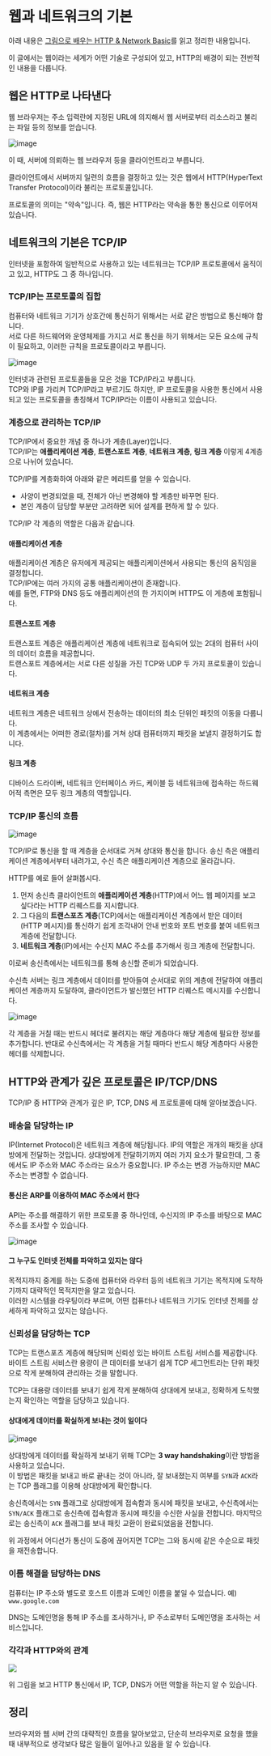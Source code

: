 # 웹과 네트워크의 기본
아래 내용은 [그림으로 배우는 HTTP & Network Basic](http://www.kyobobook.co.kr/product/detailViewKor.laf?ejkGb=KOR&mallGb=KOR&barcode=9788931447897&orderClick=LEa&Kc=)를 읽고 정리한 내용입니다.

이 글에서는 웹이라는 세계가 어떤 기술로 구성되어 있고, HTTP의 배경이 되는 전반적인 내용을  다룹니다.

## 웹은 HTTP로 나타낸다
웹 브라우저는 주소 입력란에 지정된 URL에 의지해서 웹 서버로부터 리소스라고 불리는 파일 등의 정보를 얻습니다.

![image](images/HTTP요청.jpg)

이 때, 서버에 의뢰하는 웹 브라우저 등을 클라이언트라고 부릅니다.  

클라이언트에서 서버까지 일련의 흐름을 결정하고 있는 것은 웹에서 HTTP(HyperText Transfer Protocol)이라 불리는 프로토콜입니다.

프로토콜의 의미는 "약속"입니다. 즉, 웹은 HTTP라는 약속을 통한 통신으로 이루어져 있습니다.

## 네트워크의 기본은 TCP/IP
인터넷을 포함하여 일반적으로 사용하고 있는 네트워크는 TCP/IP 프로토콜에서 움직이고 있고, HTTP도 그 중 하나입니다.

### TCP/IP는 프로토콜의 집합
컴퓨터와 네트워크 기기가 상호간에 통신하기 위해서는 서로 같은 방법으로 통신해야 합니다.  
서로 다른 하드웨어와 운영체제를 가지고 서로 통신을 하기 위해서는 모든 요소에 규칙이 필요하고, 이러한 규칙을 프로토콜이라고 부릅니다.  

![image](images/TCPIP프로토콜.jpg)

인터넷과 관련된 프로토콜들을 모은 것을 TCP/IP라고 부릅니다.  
TCP와 IP를 가리켜 TCP/IP라고 부르기도 하지만, IP 프로토콜을 사용한 통신에서 사용되고 있는 프로토콜을 총칭해서 TCP/IP라는 이름이 사용되고 있습니다.

### 계층으로 관리하는 TCP/IP
TCP/IP에서 중요한 개념 중 하나가 계층(Layer)입니다.  
TCP/IP는 **애플리케이션 계층**, **트랜스포트 계층**, **네트워크 계층**, **링크 계층** 이렇게 4계층으로 나뉘어 있습니다.  

TCP/IP를 계층화하여 아래와 같은 메리트를 얻을 수 있습니다.
- 사양이 변경되었을 때, 전체가 아닌 변경해야 할 계층만 바꾸면 된다.
- 본인 계층이 담당할 부분만 고려하면 되어 설계를 편하게 할 수 있다.

TCP/IP 각 계층의 역할은 다음과 같습니다.

#### 애플리케이션 계층
애플리케이션 계층은 유저에게 제공되는 애플리케이션에서 사용되는 통신의 움직임을 결정합니다.  
TCP/IP에는 여러 가지의 공통 애플리케이션이 존재합니다.  
예를 들면, FTP와 DNS 등도 애플리케이션의 한 가지이며 HTTP도 이 게층에 포함됩니다.

#### 트랜스포트 계층
트랜스포트 계층은 애플리케이션 계층에 네트워크로 접속되어 있는 2대의 컴퓨터 사이의 데이터 흐름을 제공합니다.  
트랜스포트 계층에서는 서로 다른 성질을 가진 TCP와 UDP 두 가지 프로토콜이 있습니다.

#### 네트워크 계층
네트워크 계층은 네트워크 상에서 전송하는 데이터의 최소 단위인 패킷의 이동을 다룹니다.  
이 계층에서는 어떠한 경로(절차)를 거쳐 상대 컴퓨터까지 패킷을 보낼지 결정하기도 합니다.


#### 링크 계층
디바이스 드라이버, 네트워크 인터페이스 카드, 케이블 등 네트워크에 접속하는 하드웨어적 측면은 모두 링크 계층의 역할입니다.

### TCP/IP 통신의 흐름
![image](images/4계층.jpg)

TCP/IP로 통신을 할 때 계층을 순서대로 거쳐 상대와 통신을 합니다. 송신 측은 애플리케이션 계층에서부터 내려가고, 수신 측은 애플리케이션 계층으로 올라갑니다.

HTTP를 예로 들어 살펴봅시다.
1. 먼저 송신측 클라이언트의 **애플리케이션 계층**(HTTP)에서 어느 웹 페이지를 보고 싶다라는 HTTP 리퀘스트를 지시합니다.  
2. 그 다음의 **트랜스포츠 계층**(TCP)에서는 애플리케이션 계층에서 받은 데이터(HTTP 메시지)를 통신하기 쉽게 조각내어 안내 번호와 포트 번호를 붙여 네트워크 계층에 전달합니다.  
3. **네트워크 계층**(IP)에서는 수신지 MAC 주소를 추가해서 링크 계층에 전달합니다. 

이로써 송신측에서는 네트워크를 통해 송신할 준비가 되었습니다.  

수신측 서버는 링크 계층에서 데이터를 받아들여 순서대로 위의 계층에 전달하여 애플리케이션 계층까지 도달하여, 클라이언트가 발신했던 HTTP 리퀘스트 메시지를 수신합니다.

![image](images/계층별헤더.jpg)

각 계층을 거칠 때는 반드시 헤더로 불려지는 해당 계층마다 해당 계층에 필요한 정보를 추가합니다. 반대로 수신측에서는 각 계층을 거칠 때마다 반드시 해당 계층마다 사용한 헤더를 삭제합니다.

## HTTP와 관계가 깊은 프로토콜은 IP/TCP/DNS
TCP/IP 중 HTTP와 관계가 깊은 IP, TCP, DNS 세 프로토콜에 대해 알아보겠습니다.

### 배송을 담당하는 IP
IP(Internet Protocol)은 네트워크 계층에 해당됩니다. IP의 역할은 개개의 패킷을 상대방에게 전달하는 것입니다. 상대방에게 전달하기까지 여러 가지 요소가 팔요한데, 그 중에서도 IP 주소와 MAC 주소라는 요소가 중요합니다.
IP 주소는 변경 가능하지만 MAC 주소는 변경할 수 없습니다.

#### 통신은 ARP를 이용하여 MAC 주소에서 한다
API는 주소를 해결하기 위한 프로토콜 중 하나인데, 수신지의 IP 주소를 바탕으로 MAC 주소를 조사할 수 있습니다.

![image](images/arp.jpg)

#### 그 누구도 인터넷 전체를 파악하고 있지는 않다
목적지까지 중계를 하는 도중에 컴퓨터와 라우터 등의 네트워크 기기는 목적지에 도착하기까지 대략적인 목적지만을 알고 있습니다.  
이러한 시스템을 라우팅이라 부르며, 어떤 컴퓨터나 네트워크 기기도 인터넷 전체를 상세하게 파악하고 있지는 않습니다.

### 신뢰성을 담당하는 TCP
TCP는 트랜스포츠 계층에 해당되며 신뢰성 있는 바이트 스트림 서비스를 제공합니다.  
바이트 스트림 서비스란 용량이 큰 데이터를 보내기 쉽게 TCP 세그먼트라는 단위 패킷으로 작게 분해하여 관리하는 것을 말합니다.  

TCP는 대용량 데이터를 보내기 쉽게 작게 분해하여 상대에게 보내고, 정확하게 도착했는지 확인하는 역할을 담당하고 있습니다.

#### 상대에게 데이터를 확실하게 보내는 것이 일이다
![image](images/3wayhank.jpg)

상대방에게 데이터를 확실하게 보내기 위해 TCP는 **3 way handshaking**이란 방법을 사용하고 있습니다.  
이 방법은 패킷을 보내고 바로 끝내는 것이 아니라, 잘 보내졌는지 여부를 `SYN`과 `ACK`라는 TCP 플래그를 이용해 상대방에게 확인합니다.

송신측에서는 `SYN` 플래그로 상대방에게 접속함과 동시에 패킷을 보내고, 수신측에서는 `SYN/ACK` 플래그로 송신측에 접속함과 동시에 패킷을 수신한 사실을 전합니다. 마지막으로는 송신측이 `ACK` 플래그를 보내 패킷 교환이 완료되었음을 전합니다.

위 과정에서 어디선가 통신이 도중에 끊어지면 TCP는 그와 동시에 같은 수순으로 패킷을 재전송합니다.


### 이름 해결을 담당하는 DNS
컴퓨터는 IP 주소와 별도로 호스트 이름과 도메인 이름을 붙일 수 있습니다. 예) `www.google.com`  

DNS는 도메인명을 통해 IP 주소를 조사하거나, IP 주소로부터 도메인명을 조사하는 서비스입니다.

### 각각과 HTTP와의 관계
![](images/tcpip요청.jpg)

위 그림을 보고 HTTP 통신에서 IP, TCP, DNS가 어떤 역할을 하는지 알 수 있습니다.

## 정리
브라우저와 웹 서버 간의 대략적인 흐름을 알아보았고, 단순히 브라우저로 요청을 했을 때 내부적으로 생각보다 많은 일들이 일어나고 있음을 알 수 있습니다. 